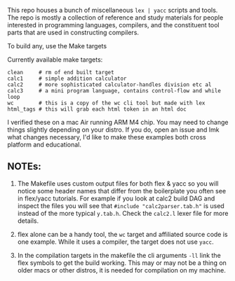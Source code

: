 This repo houses a bunch of miscellaneous
`lex | yacc` scripts and tools. 
The repo is mostly a collection of reference and study materials 
for people interested in programming languages, compilers, and the 
constituent tool parts that are used in constructing compilers.

To build any, use the Make targets

Currently available make targets:

```
clean     # rm of end built target
calc1     # simple addition calculator
calc2     # more sophisticated calculator-handles division etc al
calc3     # a mini program language, contains control-flow and while loop
wc        # this is a copy of the wc cli tool but made with lex
html_tags # this will grab each html token in an html doc
```

I verified these on a mac Air running ARM M4 chip. You may
need to change things slightly depending on your distro.
If you do, open an issue and lmk what changes necessary,
I'd like to make these examples both cross platform and
educational.

## NOTEs:

1. The Makefile uses custom output files for both
  flex & yacc so you will notice some header names
  that differ from the boilerplate you often see
  in flex/yacc tutorials. For example if you look
  at calc2 build DAG and inspect the files you will
  see that `#include "calc2parser.tab.h"` is used
  instead of the more typical `y.tab.h`. Check the
  `calc2.l` lexer file for more details.

2. flex alone can be a handy tool, the `wc` target
   and affiliated source code is one example. While
   it uses a compiler, the target does not use `yacc`.

3. In the compilation targets in the makefile
   the cli arguments `-ll` link the flex symbols to
   get the build working. This may or may not be a thing
   on older macs or other distros, it is needed for
   compilation on my machine.


